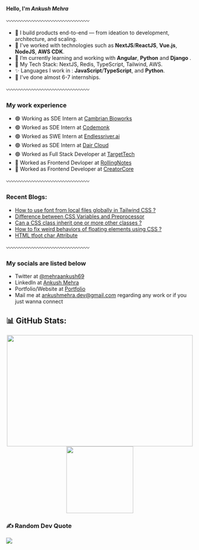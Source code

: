 
 **Hello, I'm *Ankush Mehra***

〰️〰️〰️〰️〰️〰️〰️〰️〰️〰️〰️〰️〰️〰️〰️〰️
- 🚀 I build products end-to-end — from ideation to development, architecture, and scaling.    
- 👋 I've worked with technologies such as **NextJS**/**ReactJS**, **Vue.js**, **NodeJS**, **AWS CDK**.
- 💞️ I’m currently learning and working with **Angular**, **Python** and **Django** .
- 🚀 My Tech Stack: NextJS, Redis, TypeScript, Tailwind, AWS.
- ✨ Languages I work in : **JavaScript**/**TypeScript**, and **Python**.
- 💞️ I've done almost 6-7 internships.

〰️〰️〰️〰️〰️〰️〰️〰️〰️〰️〰️〰️〰️〰️〰️〰️
### My work experience
  - 🟢 Working as SDE Intern at [Cambrian Bioworks](https://www.cambrianbioworks.com/)
  - 🟢 Worked as SDE Intern  at  [Codemonk](https://codemonk.io/)
  - 🟢 Worked as SWE Intern  at  [Endlessriver.ai](https://endlessriver.ai/)
  - 🟢 Worked as SDE Intern  at  [Dair Cloud](https://cais.dair.cloud)
  - 🟢 Worked as Full Stack Developer at [TargetTech](https://targettechnology.in/)
  - 🔴 Worked as Frontend Devloper at [RollingNotes](https://rollingnotes.in/)
  - 🔴 Worked as Frontend Developer at [CreatorCore]()
    
〰️〰️〰️〰️〰️〰️〰️〰️〰️〰️〰️〰️〰️〰️〰️〰️
### Recent Blogs:
 - [How to use font from local files globally in Tailwind CSS ?](https://www.geeksforgeeks.org/how-to-use-font-from-local-files-globally-in-tailwind-css/?itm_source=auth&itm_medium=contributions&itm_campaign=articles)
 - [Difference between CSS Variables and Preprocessor](https://www.geeksforgeeks.org/difference-between-css-variables-and-preprocessor/?itm_source=auth&itm_medium=contributions&itm_campaign=articles)
 - [Can a CSS class inherit one or more other classes ?](https://www.geeksforgeeks.org/difference-between-css-variables-and-preprocessor/?itm_source=auth&itm_medium=contributions&itm_campaign=articles)
 - [How to fix weird behaviors of floating elements using CSS ?](https://www.geeksforgeeks.org/how-to-fix-weird-behaviors-of-floating-elements-using-css/?itm_source=auth&itm_medium=contributions&itm_campaign=articles)
 - [HTML tfoot char Attribute](https://www.geeksforgeeks.org/html-tfoot-char-attribute/?itm_source=auth&itm_medium=contributions&itm_campaign=articles)
   
〰️〰️〰️〰️〰️〰️〰️〰️〰️〰️〰️〰️〰️〰️〰️〰️
### My socials are listed below
- Twitter at [@mehraankush69](https://twitter.com/mehrankush69)
- LinkedIn at [Ankush Mehra](https://www.linkedin.com/in/ankush-mehra-9a57a1233/)
- Portfolio/Website at [Portfolio](https://ankush-mehra.vercel.app/)
- Mail me at [ankushmehra.dev@gmail.com](ankushmehra.dev@gmail.com) regarding any work or if you just wanna connect
  
## 📊 GitHub Stats:
<p align="center">
  <img height="300em" width="500em" src="https://github-readme-streak-stats.herokuapp.com/?user=mehraankush&theme=react&hide_border=true" />
  <br/>
  <img height="180em" src="https://github-readme-stats.vercel.app/api/top-langs/?username=mehraankush&theme=react&hide_border=true&include_all_commits=true&count_private=true&layout=compact" />
</p>


### ✍️ Random Dev Quote
![](https://quotes-github-readme.vercel.app/api?type=horizontal&theme=radical)


<!---
mehraankush/mehraankush is a ✨ special ✨ repository because its `README.md` (this file) appears on your GitHub profile.
You can click the Preview link to take a look at your changes.
--->
